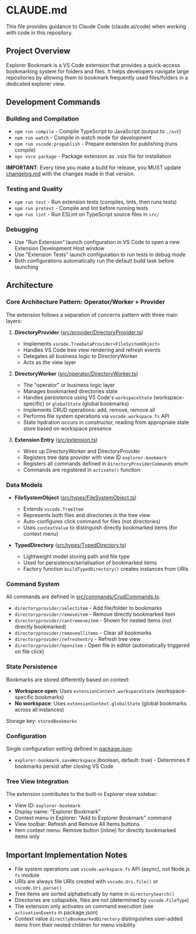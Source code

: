 # CLAUDE.md

This file provides guidance to Claude Code (claude.ai/code) when working with code in this repository.

## Project Overview

Explorer Bookmark is a VS Code extension that provides a quick-access bookmarking system for folders and files. It helps developers navigate large repositories by allowing them to bookmark frequently used files/folders in a dedicated explorer view.

## Development Commands

### Building and Compilation
- `npm run compile` - Compile TypeScript to JavaScript (output to `./out`)
- `npm run watch` - Compile in watch mode for development
- `npm run vscode:prepublish` - Prepare extension for publishing (runs compile)
- `npx vsce package` - Package extension as .vsix file for installation

**IMPORTANT**: Every time you make a build for release, you MUST update [changelog.md](changelog.md) with the changes made in that version.

### Testing and Quality
- `npm run test` - Run extension tests (compiles, lints, then runs tests)
- `npm run pretest` - Compile and lint before running tests
- `npm run lint` - Run ESLint on TypeScript source files in `src/`

### Debugging
- Use "Run Extension" launch configuration in VS Code to open a new Extension Development Host window
- Use "Extension Tests" launch configuration to run tests in debug mode
- Both configurations automatically run the default build task before launching

## Architecture

### Core Architecture Pattern: Operator/Worker + Provider

The extension follows a separation of concerns pattern with three main layers:

1. **DirectoryProvider** ([src/provider/DirectoryProvider.ts](src/provider/DirectoryProvider.ts))
   - Implements `vscode.TreeDataProvider<FileSystemObject>`
   - Handles VS Code tree view rendering and refresh events
   - Delegates all business logic to DirectoryWorker
   - Acts as the view layer

2. **DirectoryWorker** ([src/operator/DirectoryWorker.ts](src/operator/DirectoryWorker.ts))
   - The "operator" or business logic layer
   - Manages bookmarked directories state
   - Handles persistence using VS Code's `workspaceState` (workspace-specific) or `globalState` (global bookmarks)
   - Implements CRUD operations: add, remove, remove all
   - Performs file system operations via `vscode.workspace.fs` API
   - State hydration occurs in constructor, reading from appropriate state store based on workspace presence

3. **Extension Entry** ([src/extension.ts](src/extension.ts))
   - Wires up DirectoryWorker and DirectoryProvider
   - Registers tree data provider with view ID `explorer-bookmark`
   - Registers all commands defined in `DirectoryProviderCommands` enum
   - Commands are registered in `activate()` function

### Data Models

- **FileSystemObject** ([src/types/FileSystemObject.ts](src/types/FileSystemObject.ts))
  - Extends `vscode.TreeItem`
  - Represents both files and directories in the tree view
  - Auto-configures click command for files (not directories)
  - Uses `contextValue` to distinguish directly bookmarked items (for context menu)

- **TypedDirectory** ([src/types/TypedDirectory.ts](src/types/TypedDirectory.ts))
  - Lightweight model storing path and file type
  - Used for persistence/serialisation of bookmarked items
  - Factory function `buildTypedDirectory()` creates instances from URIs

### Command System

All commands are defined in [src/commands/CrudCommands.ts](src/commands/CrudCommands.ts):
- `directoryprovider/selectitem` - Add file/folder to bookmarks
- `directoryprovider/removeitem` - Remove directly bookmarked item
- `directoryprovider/cantremoveitem` - Shown for nested items (not directly bookmarked)
- `directoryprovider/removeallitems` - Clear all bookmarks
- `directoryprovider/refreshentry` - Refresh tree view
- `directoryprovider/openitem` - Open file in editor (automatically triggered on file click)

### State Persistence

Bookmarks are stored differently based on context:
- **Workspace open**: Uses `extensionContext.workspaceState` (workspace-specific bookmarks)
- **No workspace**: Uses `extensionContext.globalState` (global bookmarks across all instances)

Storage key: `storedBookmarks`

### Configuration

Single configuration setting defined in [package.json](package.json):
- `explorer-bookmark.saveWorkspace` (boolean, default: true) - Determines if bookmarks persist after closing VS Code

### Tree View Integration

The extension contributes to the built-in Explorer view sidebar:
- View ID: `explorer-bookmark`
- Display name: "Explorer Bookmark"
- Context menu in Explorer: "Add to Explorer Bookmark" command
- View toolbar: Refresh and Remove All Items buttons
- Item context menu: Remove button (inline) for directly bookmarked items only

## Important Implementation Notes

- File system operations use `vscode.workspace.fs` API (async), not Node.js `fs` module
- URIs are always file URIs created with `vscode.Uri.file()` or `vscode.Uri.parse()`
- Tree items are sorted alphabetically by name in `directorySearch()`
- Directories are collapsible, files are not (determined by `vscode.FileType`)
- The extension only activates on command execution (see `activationEvents` in package.json)
- Context value `directlyBookmarkedDirectory` distinguishes user-added items from their nested children for menu visibility

